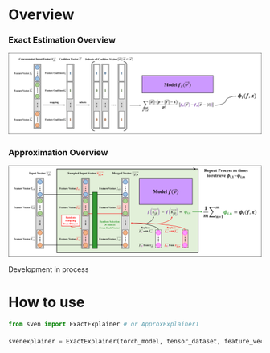 # Overview

### Exact Estimation Overview
![](/img/shap_estimation_exact.png)

### Approximation Overview
![](/img/shap_approximation.png)

Development in process


# How to use
```python
from sven import ExactExplainer # or ApproxExplainer1

svenexplainer = ExactExplainer(torch_model, tensor_dataset, feature_vector_size, method='your_method', nan=0, device='cuda')

```